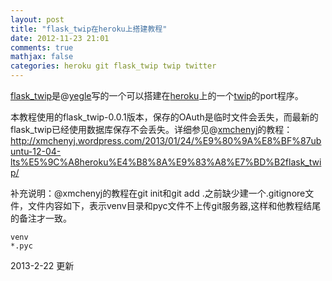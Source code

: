 ```yaml
---
layout: post
title: "flask_twip在heroku上搭建教程"
date: 2012-11-23 21:01
comments: true
mathjax: false
categories: heroku git flask_twip twip twitter
---
```


[flask_twip](https://github.com/yegle/flask_twip)是@[yegle](http://twitter.com/yegle)写的一个可以搭建在[heroku](http://www.heroku.com/)上的一个[twip](http://code.google.com/p/twip/)的port程序。

<!--more-->

本教程使用的flask_twip-0.0.1版本，保存的OAuth是临时文件会丢失，而最新的flask_twip已经使用数据库保存不会丢失。详细参见@[xmchenyj](http://twitter.com/xmchenyj)的教程：<http://xmchenyj.wordpress.com/2013/01/24/%E9%80%9A%E8%BF%87ubuntu-12-04-lts%E5%9C%A8heroku%E4%B8%8A%E9%83%A8%E7%BD%B2flask_twip/>

补充说明：@xmchenyj的教程在git init和git add .之前缺少建一个.gitignore文件，文件内容如下，表示venv目录和pyc文件不上传git服务器,这样和他教程结尾的备注才一致。

	venv
	*.pyc

2013-2-22 更新
